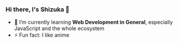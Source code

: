 ### Hi there, I's Shizuka 👋


- 🌱 I’m currently learning **Web Development in General**, especially JavaScript and the whole ecosystem
- ⚡ Fun fact: I like anime
